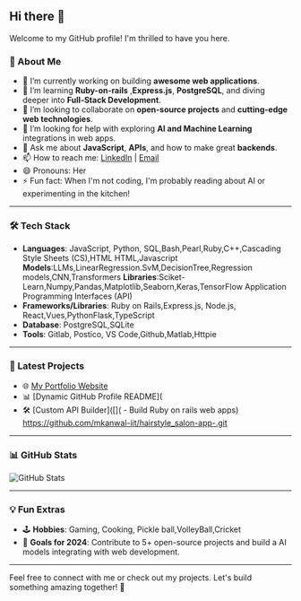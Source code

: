 ## Hi there 👋

Welcome to my GitHub profile! I'm thrilled to have you here.

### 🌟 About Me
- 🔭 I’m currently working on building **awesome web applications**.
- 🌱 I’m learning **Ruby-on-rails** ,**Express.js**, **PostgreSQL**, and diving deeper into **Full-Stack Development**.
- 👯 I’m looking to collaborate on **open-source projects** and **cutting-edge web technologies**.
- 🤔 I’m looking for help with exploring **AI and Machine Learning** integrations in web apps.
- 💬 Ask me about **JavaScript**, **APIs**, and how to make great **backends**.
- 📫 How to reach me: [LinkedIn](linkedin.com/in/mkanwalai) | [Email](madha@duck.com)
- 😄 Pronouns: Her
- ⚡ Fun fact: When I'm not coding, I'm probably reading about AI or experimenting in the kitchen!

---

### 🛠️ Tech Stack
- **Languages**: JavaScript, Python, SQL,Bash,Pearl,Ruby,C++,Cascading Style Sheets (CS),HTML
HTML,Javascript
**Models**:LLMs,LinearRegression.SvM,DecisionTree,Regression models,CNN,Transformers
**Libraries**:Sciket-Learn,Numpy,Pandas,Matplotlib,Seaborn,Keras,TensorFlow
Application Programming Interfaces (API)
- **Frameworks/Libraries**: Ruby on Rails,Express.js, Node.js, React,Vues,PythonFlask,TypeScript
- **Database**: PostgreSQL,SQLite
- **Tools**: Gitlab, Postico, VS Code,Github,Matlab,Httpie
  

---

### 🚀 Latest Projects
- 🌐 [My Portfolio Website](https://mkanwal-ai.com/)
- 📊 [Dynamic GitHub Profile README](
- 🛠️ [Custom API Builder]([]( - Build Ruby on rails web apps)
   https://github.com/mkanwal-iit/hairstyle_salon-app-.git

---

### 📊 GitHub Stats
![GitHub Stats](https://github-readme-stats.vercel.app/api?username=mkanwal-iit&show_icons=true&theme=radical)

---

### 💡 Fun Extras
- 🕹️ **Hobbies**: Gaming, Cooking, Pickle ball,VolleyBall,Cricket
- 🎯 **Goals for 2024**: Contribute to 5+ open-source projects and build a AI models integrating with web development.

---

Feel free to connect with me or check out my projects. Let's build something amazing together! 🚀

